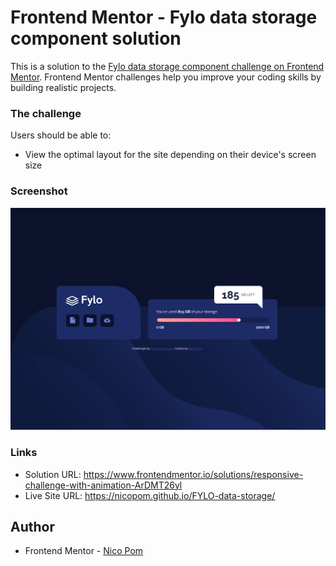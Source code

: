# Frontend Mentor - Fylo data storage component solution

This is a solution to the [Fylo data storage component challenge on Frontend Mentor](https://www.frontendmentor.io/challenges/fylo-data-storage-component-1dZPRbV5n). Frontend Mentor challenges help you improve your coding skills by building realistic projects. 

### The challenge

Users should be able to:

- View the optimal layout for the site depending on their device's screen size

### Screenshot

![](screenshot/fylo_capture.png)

### Links

- Solution URL: https://www.frontendmentor.io/solutions/responsive-challenge-with-animation-ArDMT26yl
- Live Site URL: https://nicopom.github.io/FYLO-data-storage/

## Author

- Frontend Mentor - [Nico Pom](https://www.frontendmentor.io/profile/NicoPom)
